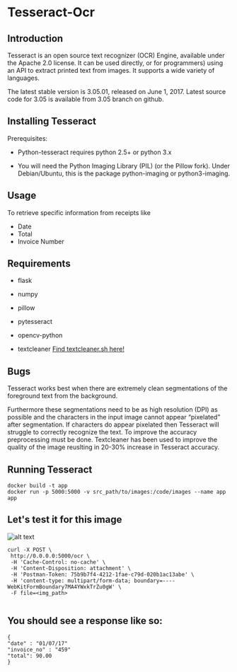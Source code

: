 # Tesseract-Ocr

## Introduction

Tesseract is an open source text recognizer (OCR) Engine, available under the Apache 2.0 license. It can be used directly, or for programmers) using an API to extract printed text from images. It supports a wide variety of languages.

The latest stable version is 3.05.01, released on June 1, 2017. Latest source code for 3.05 is available from 3.05 branch on github.

## Installing Tesseract

Prerequisites:

* Python-tesseract requires python 2.5+ or python 3.x

* You will need the Python Imaging Library (PIL) (or the Pillow fork). Under Debian/Ubuntu, this is the package python-imaging or python3-imaging.

## Usage

To retrieve specific information from receipts like

* Date
* Total
* Invoice Number


## Requirements

* flask

* numpy

* pillow

* pytesseract

* opencv-python

* textcleaner [Find textcleaner.sh here!](http://www.fmwconcepts.com/imagemagick/textcleaner/index.php)

## Bugs

Tesseract works best when there are extremely clean segmentations of the foreground text from the background.

Furthermore these segmentations need to be as high resolution (DPI) as possible and the characters in the input image cannot appear “pixelated” after segmentation. If characters do appear pixelated then Tesseract will struggle to correctly recognize the text. To improve the accuracy preprocessing must be done. Textcleaner has been used to improve the quality of the image reuslting in 20-30% increase in Tesseract accuracy.

## Running Tesseract

```
docker build -t app
docker run -p 5000:5000 -v src_path/to/images:/code/images --name app app
```
## Let's test it for this image

![alt text](http://images.indianexpress.com/2017/07/bill-pune-759.jpg)

```
curl -X POST \
 http://0.0.0.0:5000/ocr \
 -H 'Cache-Control: no-cache' \
 -H 'Content-Disposition: attachment' \
 -H 'Postman-Token: 75b9b7f4-4212-1fae-c79d-020b1ac13abe' \
 -H 'content-type: multipart/form-data; boundary=----WebKitFormBoundary7MA4YWxkTrZu0gW' \
 -F file=<img_path>
 
```

## You should see a response like so:

```
{
"date" : "01/07/17" 
"invoice_no" : "459"
"total": 90.00
}
```
